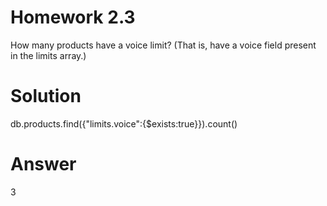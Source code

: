 # Homework 2.3

How many products have a voice limit? (That is, have a voice field present in the limits array.)

# Solution
db.products.find({"limits.voice":{$exists:true}}).count()

# Answer
3